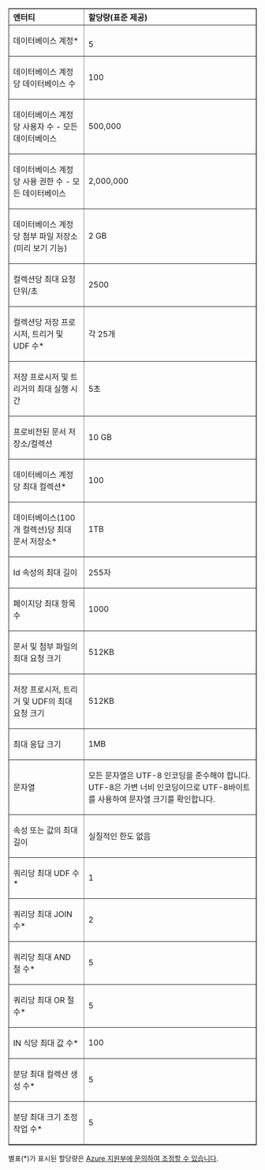 <table cellspacing="0" border="1">
<tr>
   <th align="left" valign="middle">엔터티</th>
   <th align="left" valign="middle">할당량(표준 제공)</th>
</tr>
<tr>
   <td valign="middle"><p>데이터베이스 계정*</p></td>
   <td valign="middle"><p></p>5</td>

</tr>
<tr>
   <td valign="middle"><p>데이터베이스 계정당 데이터베이스 수</p></td>
   <td valign="middle"><p>100</p></td>
</tr>
<tr>
   <td valign="middle"><p>데이터베이스 계정당 사용자 수 - 모든 데이터베이스</p></td>
   <td valign="middle"><p>500,000</p></td>
</tr>
<tr>
   <td valign="middle"><p>데이터베이스 계정당 사용 권한 수 - 모든 데이터베이스</p></td>
   <td valign="middle"><p>2,000,000</p></td>
</tr>
<tr>
   <td valign="middle"><p>데이터베이스 계정당 첨부 파일 저장소(미리 보기 기능)</p></td>
   <td valign="middle"><p>2 GB</p></td>
</tr>
<tr>
   <td valign="middle"><p>컬렉션당 최대 요청 단위/초</p></td>
   <td valign="middle"><p>2500</p></td>
</tr>
<tr>
   <td valign="middle"><p>컬렉션당 저장 프로시저, 트리거 및 UDF 수* </p></td>
   <td valign="middle"><p>각 25개</p></td>
</tr>
<tr>
   <td valign="middle"><p>저장 프로시저 및 트리거의 최대 실행 시간</p></td>
   <td valign="middle"><p>5초</p></td>
</tr>
<tr>
   <td valign="middle"><p>프로비전된 문서 저장소/컬렉션</p></td>
   <td valign="middle"><p>10 GB</p></td>
</tr>
<tr>
   <td valign="middle"><p>데이터베이스 계정당 최대 컬렉션*</p></td>
   <td valign="middle"><p>100</p></td>
</tr>
<tr>
   <td valign="middle"><p>데이터베이스(100개 컬렉션)당 최대 문서 저장소*</p></td>
   <td valign="middle"><p>1TB</p></td>
</tr>
<tr>
   <td valign="middle"><p>Id 속성의 최대 길이</p></td>
   <td valign="middle"><p>255자</p></td>
</tr>
<tr>
   <td valign="middle"><p>페이지당 최대 항목 수</p></td>
   <td valign="middle"><p>1000</p></td>
</tr>
<tr>
   <td valign="middle"><p>문서 및 첨부 파일의 최대 요청 크기 </p></td>
   <td valign="middle"><p>512KB</p></td>
</tr>
<tr>
   <td valign="middle"><p>저장 프로시저, 트리거 및 UDF의 최대 요청 크기</p></td>
   <td valign="middle"><p>512KB</p></td>
</tr>
<tr>
   <td valign="middle"><p>최대 응답 크기</p></td>
   <td valign="middle"><p>1MB</p></td>
</tr>
<tr>
   <td valign="middle"><p>문자열</p></td>
   <td valign="middle"><p>모든 문자열은 UTF-8 인코딩을 준수해야 합니다. UTF-8은 가변 너비 인코딩이므로 UTF-8바이트를 사용하여 문자열 크기를 확인합니다.</p></td>
</tr>
<tr>
   <td valign="middle"><p>속성 또는 값의 최대 길이</p></td>
   <td valign="middle"><p>실질적인 한도 없음</p></td>
</tr>
<tr>
   <td valign="middle"><p>쿼리당 최대 UDF 수*</p></td>
   <td valign="middle"><p>1</p></td>
</tr>
<tr>
   <td valign="middle"><p>쿼리당 최대 JOIN 수*</p></td>
   <td valign="middle"><p>2</p></td>
</tr>
<tr>
   <td valign="middle"><p>쿼리당 최대 AND 절 수*</p></td>
   <td valign="middle"><p>5</p></td>
</tr>
<tr>
   <td valign="middle"><p>쿼리당 최대 OR 절 수*</p></td>
   <td valign="middle"><p>5</p></td>
</tr>
<tr>
   <td valign="middle"><p>IN 식당 최대 값 수*</p></td>
   <td valign="middle"><p>100</p></td>
</tr>
<tr>
   <td valign="middle"><p>분당 최대 컬렉션 생성 수*</p></td>
   <td valign="middle"><p>5</p></td>
</tr>
<tr>
   <td valign="middle"><p>분당 최대 크기 조정 작업 수*</p></td>
   <td valign="middle"><p>5</p></td>
</tr>
</table>

별표(*)가 표시된 할당량은 [Azure 지원부에 문의하여 조정할 수 있습니다](../articles/documentdb/documentdb-increase-limits.md).

<!---HONumber=58-->